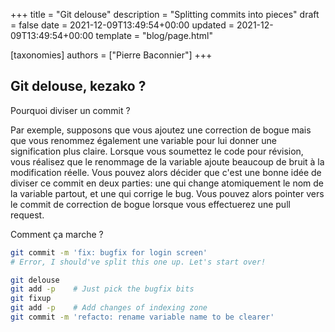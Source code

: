 +++
title = "Git delouse"
description = "Splitting commits into pieces"
draft = false
date = 2021-12-09T13:49:54+00:00
updated = 2021-12-09T13:49:54+00:00
template = "blog/page.html"

[taxonomies]
authors = ["Pierre Baconnier"]
+++

## Git delouse, kezako ?

Pourquoi diviser un commit ? 

Par exemple, supposons que vous ajoutez une correction de bogue mais que vous renommez également une variable pour lui donner une signification plus claire. 
Lorsque vous soumettez le code pour révision, vous réalisez que le renommage de la variable ajoute beaucoup de bruit à la modification réelle.
Vous pouvez alors décider que c'est une bonne idée de diviser ce commit en deux parties: une qui change atomiquement le nom de la variable partout, et une qui corrige le bug. Vous pouvez alors pointer vers le commit de correction de bogue lorsque vous effectuerez une pull request.

Comment ça marche ?

```bash
git commit -m 'fix: bugfix for login screen'
# Error, I should've split this one up. Let's start over!

git delouse
git add -p    # Just pick the bugfix bits
git fixup
git add -p    # Add changes of indexing zone
git commit -m 'refacto: rename variable name to be clearer'
```